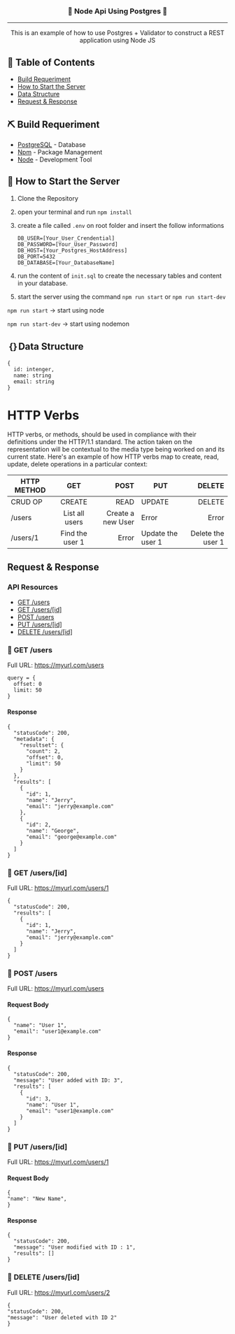 <h3 align="center">🚩 Node Api Using Postgres 🚩</h3>

---

<p align="center"> This is an example of how to use Postgres + Validator to construct a REST application using Node JS
    <br> 
</p>

## 📝 Table of Contents

- [Build Requeriment](#built_req)
- [How to Start the Server](#how_start)
- [Data Structure](#data_type)
- [Request & Response](#reqres)

## ⛏️ Build Requeriment <a name = "built_req"></a>

- [PostgreSQL](https://www.mongodb.com/) - Database
- [Npm](https://www.npmjs.com/) - Package Management
- [Node](https://nodejs.org/en/) - Development Tool

## 💎 How to Start the Server <a name = "how_start"></a>

1.  Clone the Repository
2.  open your terminal and run `npm install`
3.  create a file called `.env` on root folder and insert the follow informations

        DB_USER=[Your_User_Crendential]
        DB_PASSWORD=[Your_User_Password]
        DB_HOST=[Your_Postgres_HostAddress]
        DB_PORT=5432
        DB_DATABASE=[Your_DatabaseName]

4.  run the content of `init.sql` to create the necessary tables and content in your database.
5.  start the server using the command `npm run start` or `npm run start-dev`

`npm run start` -> start using node

`npm run start-dev` -> start using nodemon

## ｛｝Data Structure <a name = "data_type"></a>

    {
      id: intenger,
      name: string
      email: string
    }

# HTTP Verbs

HTTP verbs, or methods, should be used in compliance with their definitions under the HTTP/1.1 standard. The action taken on the representation will be contextual to the media type being worked on and its current state. Here's an example of how HTTP verbs map to create, read, update, delete operations in a particular context:

| HTTP METHOD |       GET       |              POST | PUT               |            DELETE |
| ----------- | :-------------: | ----------------: | ----------------- | ----------------: |
| CRUD OP     |     CREATE      |              READ | UPDATE            |            DELETE |
| /users      | List all users  | Create a new User | Error             |             Error |
| /users/1    | Find the user 1 |             Error | Update the user 1 | Delete the user 1 |

## <strong> Request & Response </strong><a name = "reqres"></a>

### API Resources

- [GET /users](#get-users)
- [GET /users/[id]](#get-usersid)
- [POST /users](#post-users)
- [PUT /users/[id]](#put-usersid)
- [DELETE /users/[id]](#delete-usersid)

### 🔖 <strong>GET /users </strong><a name = "get-users"></a>

Full URL: https://myurl.com/users

    query = {
      offset: 0
      limit: 50
    }

#### Response

    {
      "statusCode": 200,
      "metadata": {
        "resultset": {
          "count": 2,
          "offset": 0,
          "limit": 50
        }
      },
      "results": [
        {
          "id": 1,
          "name": "Jerry",
          "email": "jerry@example.com"
        },
        {
          "id": 2,
          "name": "George",
          "email": "george@example.com"
        }
      ]
    }

### 🔖 <strong> GET /users/[id] </strong> <a name = "get-usersid"></a>

Full URL: https://myurl.com/users/1

    {
      "statusCode": 200,
      "results": [
        {
          "id": 1,
          "name": "Jerry",
          "email": "jerry@example.com"
        }
      ]
    }

### 🔖 <strong> POST /users </strong> <a name = "post-users"></a>

Full URL: https://myurl.com/users

#### Request Body

    {
      "name": "User 1",
      "email": "user1@example.com"
    }

#### Response

    {
      "statusCode": 200,
      "message": "User added with ID: 3",
      "results": [
        {
          "id": 3,
          "name": "User 1",
          "email": "user1@example.com"
        }
      ]
    }

### 🔖<strong> PUT /users/[id] </strong> <a name = "put-usersid"></a>

Full URL: https://myurl.com/users/1

#### Request Body

    {
    "name": "New Name",
    }

#### Response

    {
      "statusCode": 200,
      "message": "User modified with ID : 1",
      "results": []
    }

### 🔖 <strong> DELETE /users/[id] </strong> <a name = "delete-usersid"></a>

Full URL: https://myurl.com/users/2

    {
    "statusCode": 200,
    "message": "User deleted with ID 2"
    }
